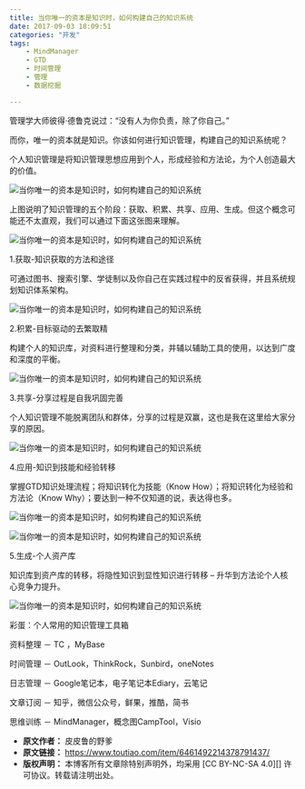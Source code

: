 ```yaml
---
title: 当你唯一的资本是知识时，如何构建自己的知识系统
date: 2017-09-03 18:09:51
categories: "开发"
tags:
	- MindManager
	- GTD
	- 时间管理
	- 管理
	- 数据挖掘

---
```


管理学大师彼得·德鲁克说过：“没有人为你负责，除了你自己。”

而你，唯一的资本就是知识。你该如何进行知识管理，构建自己的知识系统呢？

个人知识管理是将知识管理思想应用到个人，形成经验和方法论，为个人创造最大的价值。

![当你唯一的资本是知识时，如何构建自己的知识系统][EAYE-ZU22-EQYU.jpg]

上图说明了知识管理的五个阶段：获取、积累、共享、应用、生成。但这个概念可能还不太直观，我们可以通过下面这张图来理解。

![当你唯一的资本是知识时，如何构建自己的知识系统][6JVE-7FMF-3QE3.jpg]

1.获取-知识获取的方法和途径

可通过图书、搜索引擎、学徒制以及你自己在实践过程中的反省获得，并且系统规划知识体系架构。

![当你唯一的资本是知识时，如何构建自己的知识系统][77ZZ-Q3BZ-ER3U.jpg]

2.积累-目标驱动的去繁取精

构建个人的知识库，对资料进行整理和分类，并辅以辅助工具的使用，以达到广度和深度的平衡。

![当你唯一的资本是知识时，如何构建自己的知识系统][MEN6-NR6N-6RZY.jpg]

3.共享-分享过程是自我巩固完善

个人知识管理不能脱离团队和群体，分享的过程是双赢，这也是我在这里给大家分享的原因。

![当你唯一的资本是知识时，如何构建自己的知识系统][ZUEJ-QJBB-YZZE.jpg]

4.应用-知识到技能和经验转移

掌握GTD知识处理流程；将知识转化为技能（Know How）；将知识转化为经验和方法论（Know Why）；要达到一种不仅知道的说，表达得也多。

![当你唯一的资本是知识时，如何构建自己的知识系统][6RF2-Q2IN-ABVM.jpg]

![当你唯一的资本是知识时，如何构建自己的知识系统][MQB2-UY2M-JIAF.jpg]

5.生成-个人资产库

知识库到资产库的转移，将隐性知识到显性知识进行转移 – 升华到方法论个人核心竞争力提升。

![当你唯一的资本是知识时，如何构建自己的知识系统][2UYB-YAAR-7ZF2.jpg]

彩蛋：个人常用的知识管理工具箱

资料整理 － TC ，MyBase

时间管理 － OutLook，ThinkRock，Sunbird，oneNotes

日志管理 － Google笔记本，电子笔记本Ediary，云笔记

文章订阅 － 知乎，微信公众号，鲜果，推酷，简书

思维训练 － MindManager，概念图CampTool，Visio


[EAYE-ZU22-EQYU.jpg]: static/resources/crawler/EAYE-ZU22-EQYU.jpg
[6JVE-7FMF-3QE3.jpg]: static/resources/crawler/6JVE-7FMF-3QE3.jpg
[77ZZ-Q3BZ-ER3U.jpg]: static/resources/crawler/77ZZ-Q3BZ-ER3U.jpg
[MEN6-NR6N-6RZY.jpg]: static/resources/crawler/MEN6-NR6N-6RZY.jpg
[ZUEJ-QJBB-YZZE.jpg]: static/resources/crawler/ZUEJ-QJBB-YZZE.jpg
[6RF2-Q2IN-ABVM.jpg]: static/resources/crawler/6RF2-Q2IN-ABVM.jpg
[MQB2-UY2M-JIAF.jpg]: static/resources/crawler/MQB2-UY2M-JIAF.jpg
[2UYB-YAAR-7ZF2.jpg]: static/resources/crawler/2UYB-YAAR-7ZF2.jpg
 *  **原文作者：** 皮皮鲁的野爹
 *  **原文链接：** https://www.toutiao.com/item/6461492214378791437/
 *  **版权声明：** 本博客所有文章除特别声明外，均采用 [CC BY-NC-SA 4.0][] 许可协议。转载请注明出处。
